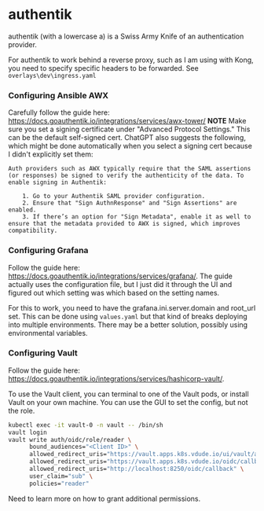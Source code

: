 # authentik

authentik (with a lowercase a) is a Swiss Army Knife of an authentication provider.

For authentik to work behind a reverse proxy, such as I am using with Kong, you need to specify specific headers to be forwarded.  See `overlays\dev\ingress.yaml`

### Configuring Ansible AWX
Carefully follow the guide here: https://docs.goauthentik.io/integrations/services/awx-tower/
**NOTE** Make sure you set a signing certificate under "Advanced Protocol Settings."  This can be the default self-signed cert.  ChatGPT also suggests the following, which might be done automatically when you select a signing cert because I didn't explicitly set them:

    Auth providers such as AWX typically require that the SAML assertions (or responses) be signed to verify the authenticity of the data. To enable signing in Authentik:

        1. Go to your Authentik SAML provider configuration.
        2. Ensure that "Sign AuthnResponse" and "Sign Assertions" are enabled.
        3. If there’s an option for "Sign Metadata", enable it as well to ensure that the metadata provided to AWX is signed, which improves compatibility.

### Configuring Grafana
Follow the guide here: https://docs.goauthentik.io/integrations/services/grafana/.  The guide actually uses the configuration file, but I just did it through the UI and figured out which setting was which based on the setting names.  

For this to work, you need to have the grafana.ini.server.domain and root_url set.  This can be done using `values.yaml` but that kind of breaks deploying into multiple environments.  There may be a better solution, possibly using environmental variables.

### Configuring Vault
Follow the guide here: https://docs.goauthentik.io/integrations/services/hashicorp-vault/. 

To use the Vault client, you can terminal to one of the Vault pods, or install Vault on your own machine.  You can use the GUI to set the config, but not the role.

```bash
kubectl exec -it vault-0 -n vault -- /bin/sh
vault login 
vault write auth/oidc/role/reader \
      bound_audiences="<Client ID>" \
      allowed_redirect_uris="https://vault.apps.k8s.vdude.io/ui/vault/auth/oidc/oidc/callback" \
      allowed_redirect_uris="https://vault.apps.k8s.vdude.io/oidc/callback" \
      allowed_redirect_uris="http://localhost:8250/oidc/callback" \
      user_claim="sub" \
      policies="reader"
```

Need to learn more on how to grant additional permissions.